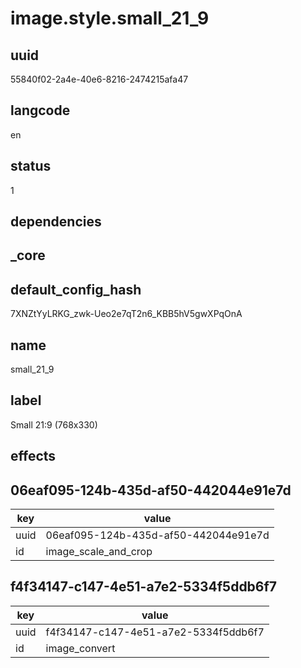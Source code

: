 # image.style.small_21_9

## uuid
55840f02-2a4e-40e6-8216-2474215afa47

## langcode
en

## status
1

## dependencies


## _core

## default_config_hash
7XNZtYyLRKG_zwk-Ueo2e7qT2n6_KBB5hV5gwXPqOnA

## name
small_21_9

## label
Small 21:9 (768x330)

## effects

## 06eaf095-124b-435d-af50-442044e91e7d
|key|value|
|-|-|
|uuid|06eaf095-124b-435d-af50-442044e91e7d|
|id|image_scale_and_crop|


## f4f34147-c147-4e51-a7e2-5334f5ddb6f7
|key|value|
|-|-|
|uuid|f4f34147-c147-4e51-a7e2-5334f5ddb6f7|
|id|image_convert|

